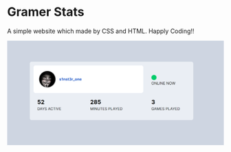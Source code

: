 # Gramer Stats

A simple website which made by CSS and HTML. Happly Coding!!

![Alt text](Gamer-Stats.png)
